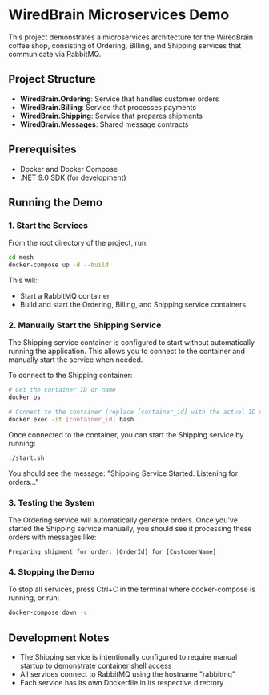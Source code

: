 # WiredBrain Microservices Demo

This project demonstrates a microservices architecture for the WiredBrain coffee shop, consisting of Ordering, Billing, and Shipping services that communicate via RabbitMQ.

## Project Structure

- **WiredBrain.Ordering**: Service that handles customer orders
- **WiredBrain.Billing**: Service that processes payments
- **WiredBrain.Shipping**: Service that prepares shipments
- **WiredBrain.Messages**: Shared message contracts

## Prerequisites

- Docker and Docker Compose
- .NET 9.0 SDK (for development)

## Running the Demo

### 1. Start the Services

From the root directory of the project, run:

```bash
cd mesh
docker-compose up -d --build
```

This will:
- Start a RabbitMQ container
- Build and start the Ordering, Billing, and Shipping service containers

### 2. Manually Start the Shipping Service

The Shipping service container is configured to start without automatically running the application. This allows you to connect to the container and manually start the service when needed.

To connect to the Shipping container:

```bash
# Get the container ID or name
docker ps

# Connect to the container (replace [container_id] with the actual ID or name)
docker exec -it [container_id] bash
```

Once connected to the container, you can start the Shipping service by running:

```bash
./start.sh
```

You should see the message: "Shipping Service Started. Listening for orders..."

### 3. Testing the System

The Ordering service will automatically generate orders. Once you've started the Shipping service manually, you should see it processing these orders with messages like:

```
Preparing shipment for order: [OrderId] for [CustomerName]
```

### 4. Stopping the Demo

To stop all services, press Ctrl+C in the terminal where docker-compose is running, or run:

```bash
docker-compose down -v
```

## Development Notes

- The Shipping service is intentionally configured to require manual startup to demonstrate container shell access
- All services connect to RabbitMQ using the hostname "rabbitmq"
- Each service has its own Dockerfile in its respective directory
